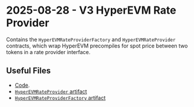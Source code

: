 # 2025-08-28 - V3 HyperEVM Rate Provider

Contains the `HyperEVMRateProviderFactory` and `HyperEVMRateProvider` contracts, which wrap HyperEVM precompiles for spot price between two tokens in a rate provider interface.

## Useful Files

- [Code](https://github.com/balancer/balancer-v3-monorepo/commit/c3645624aef7b924d3a6fd7119386b130e70ab8d).
- [`HyperEVMRateProvider` artifact](./artifact/HyperEVMRateProvider.json)
- [`HyperEVMRateProviderFactory` artifact](./artifact/HyperEVMRateProviderFactory.json)